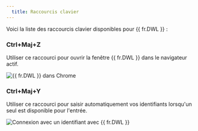 ```yaml
---
  title: Raccourcis clavier
---
```

Voici la liste des raccourcis clavier disponibles pour {{ fr.DWL }} :  

### Ctrl+Maj+Z

Utiliser ce raccourci pour ouvrir la fenêtre {{ fr.DWL }} dans le navigateur actif.  

![{{ fr.DWL }} dans Chrome](https://webdevolutions.azureedge.net/docs/fr/dwl/Dwl4030.png)

### Ctrl+Maj+Y 

Utiliser ce raccourci pour saisir automatiquement vos identifiants lorsqu'un seul est disponible pour l'entrée.  

![Connexion avec un identifiant avec {{ fr.DWL }}](https://webdevolutions.azureedge.net/docs/fr/dwl/Dwl4031.png)

